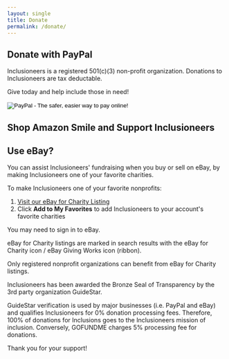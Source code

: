 ```yaml
---
layout: single
title: Donate
permalink: /donate/
---
```


## Donate with PayPal
Inclusioneers is a registered 501(c)(3) non-profit organization.
Donations to Inclusioneers are tax deductable.

Give today and help include those in need!

<form action="https://www.paypal.com/cgi-bin/webscr" method="post" target="_top">
  <input type="hidden" name="cmd" value="_s-xclick">
  <input type="hidden" name="hosted_button_id" value="{{ site.paypal_button_id }}">
  <input type="image" src="https://www.paypalobjects.com/en_US/i/btn/btn_donateCC_LG.gif" border="0" name="submit" alt="PayPal - The safer, easier way to pay online!">
  <img alt="" border="0" src="https://www.paypalobjects.com/en_US/i/scr/pixel.gif" width="1" height="1">
</form>

## Shop Amazon Smile and Support Inclusioneers

<div id="amznCharityBanner">
	<script type="text/javascript">
    (function() {
		var iFrame = document.createElement('iframe');
		iFrame.style.display = 'none';
		iFrame.style.border = "none";
		iFrame.width = 310;
		iFrame.height = 256;
		iFrame.setAttribute && iFrame.setAttribute('scrolling', 'no');
		iFrame.setAttribute('frameborder', '0');
		setTimeout(function() {
			var contents = (iFrame.contentWindow) ?
			iFrame.contentWindow : (iFrame.contentDocument.document) ?
			iFrame.contentDocument.document : iFrame.contentDocument;
			contents.document.open();
			contents.document.write(decodeURIComponent("%3Cdiv%20id%3D%22amznCharityBannerInner%22%3E%3Ca%20href%3D%22https%3A%2F%2Fsmile.amazon.com%2Fch%2F32-0531538%22%20target%3D%22_blank%22%3E%3Cdiv%20class%3D%22text%22%20height%3D%22%22%3E%3Cdiv%20class%3D%22support-wrapper%22%3E%3Cdiv%20class%3D%22support%22%20style%3D%22font-size%3A%2025px%3B%20line-height%3A%2028px%3B%20margin-top%3A%2015px%3B%20margin-bottom%3A%2015px%3B%22%3ESupport%20%3Cspan%20id%3D%22charity-name%22%20style%3D%22display%3A%20inline-block%3B%22%3EInclusioneers%20Inc.%3C%2Fspan%3E%3C%2Fdiv%3E%3C%2Fdiv%3E%3Cp%20class%3D%22when-shop%22%3EWhen%20you%20shop%20at%20%3Cb%3Esmile.amazon.com%2C%3C%2Fb%3E%3C%2Fp%3E%3Cp%20class%3D%22donates%22%3EAmazon%20donates.%3C%2Fp%3E%3C%2Fdiv%3E%3C%2Fa%3E%3C%2Fdiv%3E%3Cstyle%3E%23amznCharityBannerInner%7Bbackground-image%3Aurl(https%3A%2F%2Fm.media-amazon.com%2Fimages%2FG%2F01%2Fx-locale%2Fpaladin%2Fcharitycentral%2Fbanner-background-image._CB309675353_.png)%3Bwidth%3A300px%3Bheight%3A250px%3Bposition%3Arelative%7D%23amznCharityBannerInner%20a%7Bdisplay%3Ablock%3Bwidth%3A100%25%3Bheight%3A100%25%3Bposition%3Arelative%3Bcolor%3A%23000%3Btext-decoration%3Anone%7D.text%7Bposition%3Aabsolute%3Btop%3A20px%3Bleft%3A15px%3Bright%3A15px%3Bbottom%3A100px%7D.support-wrapper%7Boverflow%3Ahidden%3Bmax-height%3A86px%7D.support%7Bfont-family%3AArial%2Csans%3Bfont-weight%3A700%3Bline-height%3A28px%3Bfont-size%3A25px%3Bcolor%3A%23333%3Btext-align%3Acenter%3Bmargin%3A0%3Bpadding%3A0%3Bbackground%3A0%200%7D.when-shop%7Bfont-family%3AArial%2Csans%3Bfont-size%3A15px%3Bfont-weight%3A400%3Bline-height%3A25px%3Bcolor%3A%23333%3Btext-align%3Acenter%3Bmargin%3A0%3Bpadding%3A0%3Bbackground%3A0%200%7D.donates%7Bfont-family%3AArial%2Csans%3Bfont-size%3A15px%3Bfont-weight%3A400%3Bline-height%3A21px%3Bcolor%3A%23333%3Btext-align%3Acenter%3Bmargin%3A0%3Bpadding%3A0%3Bbackground%3A0%200%7D%3C%2Fstyle%3E"));
			contents.document.close();
			iFrame.style.display = 'block';
		});
		document.getElementById('amznCharityBanner').appendChild(iFrame);
	})();
	</script>
</div>


## Use eBay?

You can assist Inclusioneers' fundraising when you buy or sell on eBay, by making Inclusioneers one of your favorite charities.

To make Inclusioneers one of your favorite nonprofits:
1. [Visit our eBay for Charity Listing](https://charity.ebay.com/charity/Inclusioneers/2466697)
2. Click **Add to My Favorites** to add Inclusioneers to your account's favorite charities

You may need to sign in to eBay.

eBay for Charity listings are marked in search results with the eBay for Charity icon / eBay Giving Works icon (ribbon).

Only registered nonprofit organizations can benefit from eBay for Charity listings.

Inclusioneers has been awarded the Bronze Seal of Transparency by the 3rd party organization GuideStar.

GuideStar verification is used by major businesses (i.e. PayPal and eBay) and qualifies Inclusioneers for 0% donation processing fees.
Therefore, 100% of donations for Inclusions goes to the Inclusioneers mission of inclusion.
Conversely, GOFUNDME charges 5% processing fee for donations. 

Thank you for your support!
